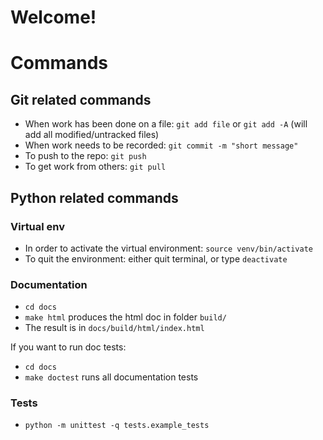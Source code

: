# Welcome!

# Commands
## Git related commands

- When work has been done on a file: `git add file` or `git add -A` (will add all modified/untracked files)
- When work needs to be recorded: `git commit -m "short message"`
- To push to the repo: `git push`
- To get work from others: `git pull`

## Python related commands

### Virtual env
- In order to activate the virtual environment: `source venv/bin/activate`
- To quit the environment: either quit terminal, or type `deactivate`

### Documentation
- `cd docs`
- `make html` produces the html doc in folder `build/`
- The result is in `docs/build/html/index.html`

If you want to run doc tests:
- `cd docs`
- `make doctest` runs all documentation tests



### Tests
- `python -m unittest -q tests.example_tests`